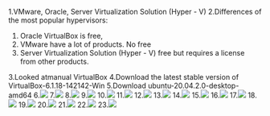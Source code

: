 1.VMware, Oracle, Server Virtualization Solution (Hyper - V)
2.Differences of the most popular hypervisors:
1. Oracle VirtualBox is free, 
2. VMware have a lot of products. No free
3. Server Virtualization Solution (Hyper - V) free but requires a license from other products.

3.Looked atmanual VirtualBox
4.Download the latest stable version of VirtualBox-6.1.18-142142-Win 
5.Download ubuntu-20.04.2.0-desktop-amd64
6.![](Images\1.png)
7.![](Images\2.png)
8.![](Images\3.png)
9.![](Images\4.png)
10.![](Images\5.png)
11.![](Images\6.png)
12.![](Images\7.png)
13.![](Images\8.png)
14.![](Images\9.png)
15.![](Images\10.png)
16.![](Images\11.png)
17.![](Images\12.png)
18.![](Images\13.png)
19.![](Images\14.png)
20.![](Images\15.png)
21.![](Images\16.png)
22.![](Images\17.png)
23.![](Images\18.png)
